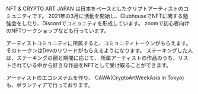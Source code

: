 NFT & CRYPTO ART JAPAN は日本をベースとしたクリプトアーティストのコミュニティです。
2021年の3月に活動を開始し、ClubhouseでNFTに関する勉強会をしたり、Discordでコミュニティを形成しています。
zoomで初心者向けのNFTワークショップなども行っています。

アーティストコミュニティに所属すると、コミュニティトークンがもらえます。
そのトークンはDevのリワードがもらえるようになります。
ステーキングした人は、ステーキングの額と期間に応じて、
所属アーティストの作品のうち、リストされている中から好きな作品をNFTとして受け取ることができます。

アーティストのエコシステムを作り、
CAWA(CryptoArtWeekAsia in Tokyo)
も、ボランティアで行っております。
